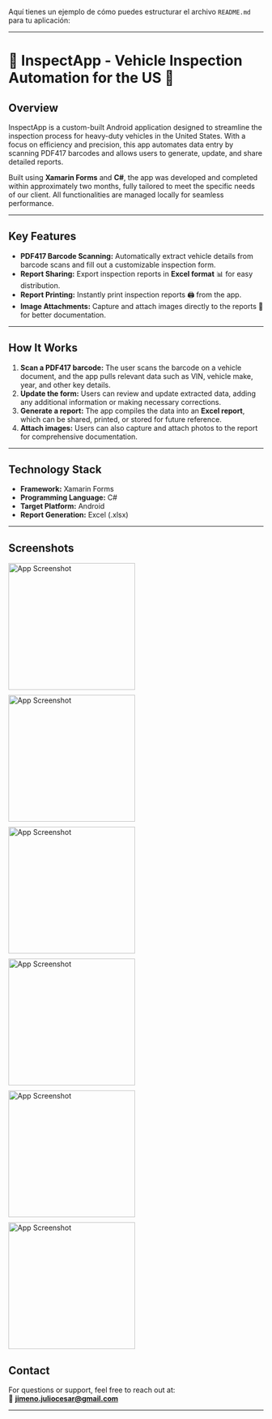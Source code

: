 Aquí tienes un ejemplo de cómo puedes estructurar el archivo `README.md` para tu aplicación:

---

# 🚛 **InspectApp** - Vehicle Inspection Automation for the US 📱

## **Overview**

InspectApp is a custom-built Android application designed to streamline the inspection process for heavy-duty vehicles in the United States. With a focus on efficiency and precision, this app automates data entry by scanning PDF417 barcodes and allows users to generate, update, and share detailed reports. 

Built using **Xamarin Forms** and **C#**, the app was developed and completed within approximately two months, fully tailored to meet the specific needs of our client. All functionalities are managed locally for seamless performance.

---

## **Key Features**

- **PDF417 Barcode Scanning:** Automatically extract vehicle details from barcode scans and fill out a customizable inspection form.
- **Report Sharing:** Export inspection reports in **Excel format** 📊 for easy distribution.
- **Report Printing:** Instantly print inspection reports 🖨️ from the app.
- **Image Attachments:** Capture and attach images directly to the reports 📸 for better documentation.

---

## **How It Works**

1. **Scan a PDF417 barcode:** The user scans the barcode on a vehicle document, and the app pulls relevant data such as VIN, vehicle make, year, and other key details.
2. **Update the form:** Users can review and update extracted data, adding any additional information or making necessary corrections.
3. **Generate a report:** The app compiles the data into an **Excel report**, which can be shared, printed, or stored for future reference.
4. **Attach images:** Users can also capture and attach photos to the report for comprehensive documentation.

---

## **Technology Stack**

- **Framework:** Xamarin Forms
- **Programming Language:** C#
- **Target Platform:** Android
- **Report Generation:** Excel (.xlsx)

---

## **Screenshots**

<div style="display: flex; flex-wrap: wrap; gap: 10px;">
<img src="./img/1.jpeg" alt="App Screenshot" width="250"/> 
<img src="./img/2.jpeg" alt="App Screenshot" width="250"/>
<img src="./img/3.jpeg" alt="App Screenshot" width="250"/>
</div>

<div style="display: flex; flex-wrap: wrap; gap: 10px; margin-top: 10px;">
<img src="./img/4.jpeg" alt="App Screenshot" width="250"/>
<img src="./img/5.jpeg" alt="App Screenshot" width="250"/>
<img src="./img/6.jpeg" alt="App Screenshot" width="250"/>

</div>



## **Contact**

For questions or support, feel free to reach out at:  
📧 **jimeno.juliocesar@gmail.com**

---

